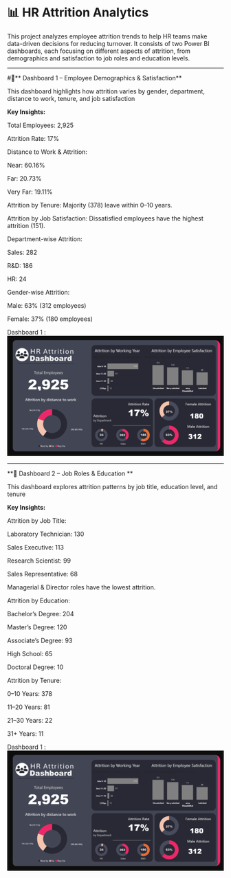 # 📊 HR Attrition Analytics

This project analyzes employee attrition trends to help HR teams make data-driven decisions for reducing turnover. It consists of two Power BI dashboards, each focusing on different aspects of attrition, from demographics and satisfaction to job roles and education levels.

----------------------------------------------------------------------------------------------------------------------------------------------------------------------------------------------------------------
#🔹** Dashboard 1 – Employee Demographics & Satisfaction**

This dashboard highlights how attrition varies by gender, department, distance to work, tenure, and job satisfaction

**Key Insights:**

Total Employees: 2,925

Attrition Rate: 17%

Distance to Work & Attrition:

Near: 60.16%

Far: 20.73%

Very Far: 19.11%

Attrition by Tenure: Majority (378) leave within 0–10 years.

Attrition by Job Satisfaction: Dissatisfied employees have the highest attrition (151).

Department-wise Attrition:

Sales: 282

R&D: 186

HR: 24

Gender-wise Attrition:

Male: 63% (312 employees)

Female: 37% (180 employees)

 Dashboard 1 :  ![Dashboard Screenshot](https://github.com/rubywilson771-ctrl/HR-Attrition-Analysis/blob/main/Screenshot%202025-08-08%20145405.png)
 
------------------------------------------------------------------------------------------------------------------------------------------------------------------------------------------------------

**🔹 Dashboard 2 – Job Roles & Education **

This dashboard explores attrition patterns by job title, education level, and tenure

**Key Insights:**

Attrition by Job Title:

Laboratory Technician: 130

Sales Executive: 113

Research Scientist: 99

Sales Representative: 68

Managerial & Director roles have the lowest attrition.

Attrition by Education:

Bachelor’s Degree: 204

Master’s Degree: 120

Associate’s Degree: 93

High School: 65

Doctoral Degree: 10

Attrition by Tenure:

0–10 Years: 378

11–20 Years: 81

21–30 Years: 22

31+ Years: 11


 Dashboard 1 :  ![Dashboard Screenshot](https://github.com/rubywilson771-ctrl/HR-Attrition-Analysis/blob/main/Screenshot%202025-08-08%20145405.png)

